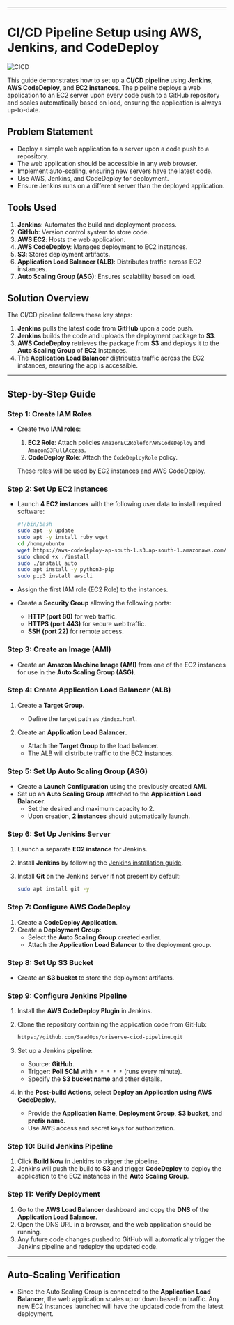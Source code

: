 
---

# CI/CD Pipeline Setup using AWS, Jenkins, and CodeDeploy

![CICD](https://github.com/user-attachments/assets/e912cfd4-f16f-41a1-b38c-a8e346519bb5)

This guide demonstrates how to set up a **CI/CD pipeline** using **Jenkins**, **AWS CodeDeploy**, and **EC2 instances**. The pipeline deploys a web application to an EC2 server upon every code push to a GitHub repository and scales automatically based on load, ensuring the application is always up-to-date.

## Problem Statement

- Deploy a simple web application to a server upon a code push to a repository.
- The web application should be accessible in any web browser.
- Implement auto-scaling, ensuring new servers have the latest code.
- Use AWS, Jenkins, and CodeDeploy for deployment.
- Ensure Jenkins runs on a different server than the deployed application.

## Tools Used

1. **Jenkins**: Automates the build and deployment process.
2. **GitHub**: Version control system to store code.
3. **AWS EC2**: Hosts the web application.
4. **AWS CodeDeploy**: Manages deployment to EC2 instances.
5. **S3**: Stores deployment artifacts.
6. **Application Load Balancer (ALB)**: Distributes traffic across EC2 instances.
7. **Auto Scaling Group (ASG)**: Ensures scalability based on load.

## Solution Overview

The CI/CD pipeline follows these key steps:

1. **Jenkins** pulls the latest code from **GitHub** upon a code push.
2. **Jenkins** builds the code and uploads the deployment package to **S3**.
3. **AWS CodeDeploy** retrieves the package from **S3** and deploys it to the **Auto Scaling Group** of **EC2** instances.
4. The **Application Load Balancer** distributes traffic across the EC2 instances, ensuring the app is accessible.

---

## Step-by-Step Guide

### Step 1: Create IAM Roles

- Create two **IAM roles**:
  1. **EC2 Role**: Attach policies `AmazonEC2RoleforAWSCodeDeploy` and `AmazonS3FullAccess`.
  2. **CodeDeploy Role**: Attach the `CodeDeployRole` policy.
  
  These roles will be used by EC2 instances and AWS CodeDeploy.

### Step 2: Set Up EC2 Instances

- Launch **4 EC2 instances** with the following user data to install required software:

    ```bash
    #!/bin/bash
    sudo apt -y update
    sudo apt -y install ruby wget
    cd /home/ubuntu
    wget https://aws-codedeploy-ap-south-1.s3.ap-south-1.amazonaws.com/latest/install
    sudo chmod +x ./install
    sudo ./install auto
    sudo apt install -y python3-pip
    sudo pip3 install awscli
    ```

- Assign the first IAM role (EC2 Role) to the instances.
- Create a **Security Group** allowing the following ports:
  - **HTTP (port 80)** for web traffic.
  - **HTTPS (port 443)** for secure web traffic.
  - **SSH (port 22)** for remote access.

### Step 3: Create an Image (AMI)

- Create an **Amazon Machine Image (AMI)** from one of the EC2 instances for use in the **Auto Scaling Group (ASG)**.

### Step 4: Create Application Load Balancer (ALB)

1. Create a **Target Group**.
   - Define the target path as `/index.html`.
   
2. Create an **Application Load Balancer**.
   - Attach the **Target Group** to the load balancer.
   - The ALB will distribute traffic to the EC2 instances.

### Step 5: Set Up Auto Scaling Group (ASG)

- Create a **Launch Configuration** using the previously created **AMI**.
- Set up an **Auto Scaling Group** attached to the **Application Load Balancer**.
  - Set the desired and maximum capacity to 2.
  - Upon creation, **2 instances** should automatically launch.

### Step 6: Set Up Jenkins Server

1. Launch a separate **EC2 instance** for Jenkins.
2. Install **Jenkins** by following the [Jenkins installation guide](https://www.jenkins.io/doc/tutorials/tutorial-for-installing-jenkins-on-AWS/).
3. Install **Git** on the Jenkins server if not present by default:

    ```bash
    sudo apt install git -y
    ```

### Step 7: Configure AWS CodeDeploy

1. Create a **CodeDeploy Application**.
2. Create a **Deployment Group**:
   - Select the **Auto Scaling Group** created earlier.
   - Attach the **Application Load Balancer** to the deployment group.

### Step 8: Set Up S3 Bucket

- Create an **S3 bucket** to store the deployment artifacts.

### Step 9: Configure Jenkins Pipeline

1. Install the **AWS CodeDeploy Plugin** in Jenkins.
2. Clone the repository containing the application code from GitHub:

    ```bash
    https://github.com/SaadOps/oriserve-cicd-pipeline.git
    ```

3. Set up a Jenkins **pipeline**:
   - Source: **GitHub**.
   - Trigger: **Poll SCM** with `* * * * *` (runs every minute).
   - Specify the **S3 bucket name** and other details.

4. In the **Post-build Actions**, select **Deploy an Application using AWS CodeDeploy**.
   - Provide the **Application Name**, **Deployment Group**, **S3 bucket**, and **prefix name**.
   - Use AWS access and secret keys for authorization.

### Step 10: Build Jenkins Pipeline

1. Click **Build Now** in Jenkins to trigger the pipeline.
2. Jenkins will push the build to **S3** and trigger **CodeDeploy** to deploy the application to the EC2 instances in the **Auto Scaling Group**.

### Step 11: Verify Deployment

1. Go to the **AWS Load Balancer** dashboard and copy the **DNS** of the **Application Load Balancer**.
2. Open the DNS URL in a browser, and the web application should be running.
3. Any future code changes pushed to GitHub will automatically trigger the Jenkins pipeline and redeploy the updated code.

---

## Auto-Scaling Verification

- Since the Auto Scaling Group is connected to the **Application Load Balancer**, the web application scales up or down based on traffic. Any new EC2 instances launched will have the updated code from the latest deployment.


